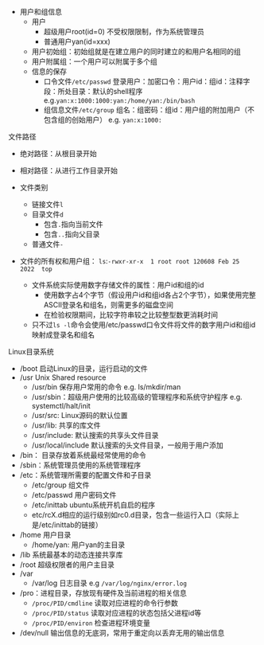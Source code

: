 * 用户和组信息
    * 用户
        * 超级用户root(id=0) 不受权限限制，作为系统管理员
        * 普通用户yan(id=xxx)
    * 用户初始组：初始组就是在建立用户的同时建立的和用户名相同的组
    * 用户附属组：一个用户可以附属于多个组
    * 信息的保存
        * 口令文件`/etc/passwd`
        登录用户：加密口令：用户id：组id：注释字段：所处目录：默认的shell程序 
        e.g.`yan:x:1000:1000:yan:/home/yan:/bin/bash`
        * 组信息文件`/etc/group`
        组名：组密码：组id：用户组的附加用户（不包含组的创始用户）
        e.g. `yan:x:1000:`

文件路径
* 绝对路径：从根目录开始
* 相对路径：从进行工作目录开始

* 文件类别
    * 链接文件`l`
    * 目录文件`d`
        * 包含`.`指向当前文件
        * 包含`..`指向父目录
    * 普通文件`-`
* 文件的所有权和用户组：
    `ls`:`-rwxr-xr-x  1 root root 120608 Feb 25  2022  top`
    * 文件系统实际使用数字存储文件的属性：用户id和组的id
        * 使用数字占4个字节（假设用户id和组id各占2个字节），如果使用完整ASCII登录名和组名，则需更多的磁盘空间
        * 在检验权限期间，比较字符串较之比较整型数更消耗时间
    * 只不过`ls -l`命令会使用/etc/passwd口令文件将文件的数字用户id和组id映射成登录名和组名

Linux目录系统
* /boot 启动Linux的目录，运行启动的文件
* /usr Unix Shared resource
    * /usr/bin 保存用户常用的命令 e.g. ls/mkdir/man
    * /usr/sbin：超级用户使用的比较高级的管理程序和系统守护程序 e.g. systemctl/halt/init
    * /usr/src: Linux源码的默认位置
    * /usr/lib: 共享的库文件
    * /usr/include: 默认搜索的共享头文件目录
    * /usr/local/include 默认搜索的头文件目录，一般用于用户添加
* /bin： 目录存放着系统最经常使用的命令
* /sbin：系统管理员使用的系统管理程序
* /etc：系统管理所需要的配置文件和子目录
    * /etc/group 组文件
    * /etc/passwd 用户密码文件
    * /etc/inittab ubuntu系统开机自启的程序
    * etc/rcX.d相应的运行级别如rc0.d目录，包含一些运行入口（实际上是/etc/inittab的链接）
* /home 用户目录
    * /home/yan: 用户yan的主目录
* /lib 系统最基本的动态连接共享库
* /root 超级权限者的用户主目录
* /var
    * /var/log 日志目录 e.g `/var/log/nginx/error.log`
* /pro：进程目录，存放现有硬件及当前进程的相关信息
    * `/proc/PID/cmdline` 读取对应进程的命令行参数
    * `/proc/PID/status` 读取对应进程的状态包括父进程id等
    * `/proc/PID/environ` 检查进程环境变量
* /dev/null 输出信息的无底洞，常用于重定向以丢弃无用的输出信息

